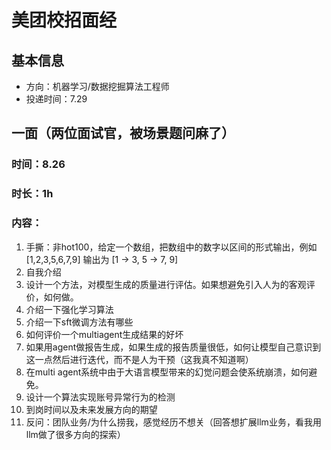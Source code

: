 # 美团校招面经
## 基本信息
- 方向：机器学习/数据挖掘算法工程师
- 投递时间：7.29
## 一面（两位面试官，被场景题问麻了）
### 时间：8.26
### 时长：1h
### 内容：
1. 手撕：非hot100，给定一个数组，把数组中的数字以区间的形式输出，例如[1,2,3,5,6,7,9] 输出为 [1 -> 3, 5 -> 7, 9]
2. 自我介绍
3. 设计一个方法，对模型生成的质量进行评估。如果想避免引入人为的客观评价，如何做。
4. 介绍一下强化学习算法
5. 介绍一下sft微调方法有哪些
6. 如何评价一个multiagent生成结果的好坏
7. 如果用agent做报告生成，如果生成的报告质量很低，如何让模型自己意识到这一点然后进行迭代，而不是人为干预（这我真不知道啊）
8. 在multi agent系统中由于大语言模型带来的幻觉问题会使系统崩溃，如何避免。
9. 设计一个算法实现账号异常行为的检测
10. 到岗时间以及未来发展方向的期望
11. 反问：团队业务/为什么捞我，感觉经历不想关（回答想扩展llm业务，看我用llm做了很多方向的探索）
